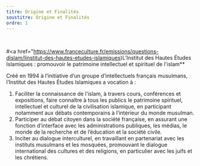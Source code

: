 ```yaml
---
titre: Origine et Finalités
soustitre: Origine et Finalités
ordre: 1
---
```

<a href="https://res.cloudinary.com/genesi-communication-design/image/upload/v1606732097/ihei/files/Pre%CC%81sentation-IHEI-2019_yqfh63.pdf" class="font-bold text-gray-200 shadow rounded px-4 py-2 hover:shadow-lg hover:text-gray-100 focus:shadow-none focus:text-gray-300 transition duration-75 bg-azure cursor-pointer" style="color:white" target="_blank" download>Télécharger la présentation en PDF</a>

#<a href="https://www.franceculture.fr/emissions/questions-dislam/linstitut-des-hautes-etudes-islamiques)L’Institut des Hautes Études Islamiques&nbsp;: promouvoir le patrimoine intellectuel et spirituel de l'islam</a>**

Créé en 1994 à l’initiative d’un groupe d’intellectuels français musulmans, l’Institut des Hautes Études Islamiques a vocation à :

1. Faciliter la connaissance de l’islam, à travers cours, conférences et expositions, faire connaître à tous les publics le patrimoine spirituel, intellectuel et culturel de la civilisation islamique, en participant notamment aux débats contemporains à l’intérieur du monde musulman.
2. Participer au débat citoyen dans la société française, en assurant une fonction d’interface avec les administrations publiques, les médias, le monde de la recherche et de l’éducation et la société civile.
3. Inciter au dialogue interculturel, en travaillant en partenariat avec les instituts musulmans et les mosquées, promouvant le dialogue international des cultures et des religions, en particulier avec les juifs et les chrétiens.